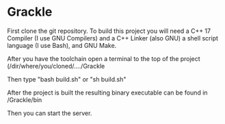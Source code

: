 # Grackle

First clone the git repository.
To build this project you will need a C++ 17 Compiler (I use GNU Compilers) and a C++ Linker (also GNU) a shell script language (I use Bash), and GNU Make.

After you have the toolchain open a terminal to the top of the project (/dir/where/you/cloned/..../Grackle

Then type "bash build.sh" or "sh build.sh"

After the project is built the resulting binary executable can be found in /Grackle/bin

Then you can start the server.
